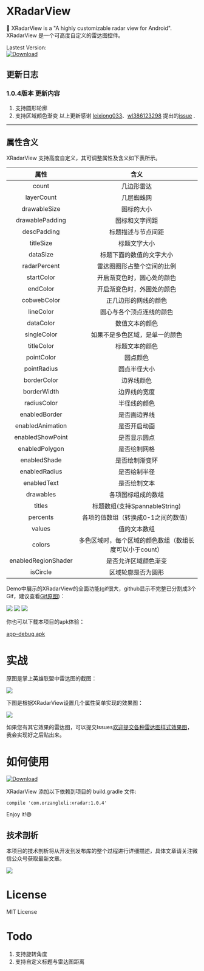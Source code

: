 # XRadarView
:bus: XRadarView is a "A highly customizable radar view for Android". XRadarView 是一个可高度自定义的雷达图控件。

Lastest Version:      
[ ![Download](https://api.bintray.com/packages/orzangleli/maven/xradar/images/download.svg?version=1.0.4) ](https://bintray.com/orzangleli/maven/xradar/1.0.4/link)

## 更新日志

### 1.0.4版本 更新内容
1. 支持圆形轮廓
2. 支持区域颜色渐变
以上更新感谢 [leixiong033](https://github.com/leixiong033)、[wl386123298](https://github.com/wl386123298) 提出的[issue](https://github.com/hust201010701/XRadarView/issues/1) .

----

## 属性含义

XRadarView 支持高度自定义，其可调整属性及含义如下表所示。

|属性  | 含义 |
|:-------------:|:-------------:|
|count|几边形雷达|
|layerCount|几层蜘蛛网|
|drawableSize|图标的大小|
|drawablePadding|图标和文字间距|
|descPadding|标题描述与节点间距|
|titleSize|标题文字大小|
|dataSize|标题下面的数值的文字大小|
|radarPercent|雷达图图形占整个空间的比例|
|startColor|开启渐变色时，圆心处的颜色|
|endColor|开启渐变色时，外圈处的颜色|
|cobwebColor|正几边形的网线的颜色|
|lineColor|圆心与各个顶点连线的颜色|
|dataColor|数值文本的颜色|
|singleColor|如果不是多色区域，是单一的颜色|
|titleColor|标题文本的颜色|
|pointColor|圆点颜色|
|pointRadius|圆点半径大小|
|borderColor|边界线颜色|
|borderWidth|边界线的宽度|
|radiusColor|半径线的颜色|
|enabledBorder|是否画边界线|
|enabledAnimation|是否开启动画|
|enabledShowPoint|是否显示圆点|
|enabledPolygon|是否绘制网格|
|enabledShade|是否绘制渐变环|
|enabledRadius|是否绘制半径|
|enabledText|是否绘制文本|
|drawables|各项图标组成的数组|
|titles|标题数组(支持SpannableString)|
|percents|各项的值数组（转换成0-1之间的数值）|
|values|值的文本数组|
|colors|多色区域时，每个区域的颜色数组（数组长度可以小于count）|
|enabledRegionShader|是否允许区域颜色渐变|
|isCircle|区域轮廓是否为圆形|

Demo中展示的XRadarView的全面功能(gif很大，github显示不完整已分割成3个Gif，建议查看[Gif原图](http://7bvaky.com2.z0.glb.qiniucdn.com/2017-10-02_22_34_35_xradar.gif))：

![](https://mmbiz.qpic.cn/mmbiz_gif/E7WNiczNxd5zv2Kzkb42oW3Bic4FB9bmLibohZIl4pvk8HKhy2nAnJjic5BVUZwtry2rekAQpAEDVD5rVqb88Yj1lA/0?wx_fmt=gif&tp=webp&wxfrom=5&wx_lazy=1)
![](https://mmbiz.qpic.cn/mmbiz_gif/E7WNiczNxd5zv2Kzkb42oW3Bic4FB9bmLibgsnYHcF0zP9gwFl3P9S2wQk8cS83Sy3eSQhm5GOIj8IbKOB6k5pRyg/0?wx_fmt=gif&tp=webp&wxfrom=5&wx_lazy=1)
![](https://mmbiz.qpic.cn/mmbiz_gif/E7WNiczNxd5zv2Kzkb42oW3Bic4FB9bmLibicqjgOibnP05fygstVuUFxzmldf8Bib3A9IQJHhibXBY9eoS1GOmGia6G3A/0?wx_fmt=gif&tp=webp&wxfrom=5&wx_lazy=1)

你也可以下载本项目的apk体验：

[app-debug.apk](https://github.com/hust201010701/XRadarView/blob/master/app-debug.apk)

# 实战

原图是掌上英雄联盟中雷达图的截图：

![](http://7bvaky.com2.z0.glb.qiniucdn.com/2017-10-02_22_34_35_Screenshot_2017-10-01-11-01-57-516_掌上英雄联盟.png?imageView2/2/w/300)

下图是根据XRadarView设置几个属性简单实现的效果图：

![](http://7bvaky.com2.z0.glb.qiniucdn.com/2017-10-02_22_34_35_Screenshot_2017-10-02-22-27-29-643_RadarView.png?imageView2/2/w/300)

如果您有其它效果的雷达图，可以提交Issues[欢迎提交各种雷达图样式效果图](https://github.com/hust201010701/XRadarView/issues/1)，我会实现好之后贴出来。

# 如何使用
[ ![Download](https://api.bintray.com/packages/orzangleli/maven/xradar/images/download.svg) ](https://bintray.com/orzangleli/maven/xradar/_latestVersion)

XRadarView 添加以下依赖到项目的 build.gradle 文件:

    compile 'com.orzangleli:xradar:1.0.4'

Enjoy it!:smile:

## 技术剖析

本项目的技术剖析将从开发到发布库的整个过程进行详细描述，具体文章请关注微信公众号获取最新文章。

![](http://7bvaky.com2.z0.glb.qiniucdn.com/2017-10-03_15_58_46_qrcode_for_gh_d251874cf21a_430.jpg)

# License

MIT License

# Todo 
1. 支持旋转角度
2. 支持自定义标题与雷达图距离
